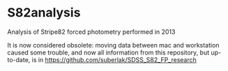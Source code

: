 # S82analysis
Analysis of Stripe82 forced photometry performed in 2013 

It is now considered obsolete:  moving data between mac and workstation caused some trouble,  and now all information from this repository, but up-to-date, is in https://github.com/suberlak/SDSS_S82_FP_research 
